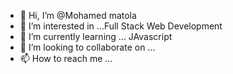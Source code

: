 - 👋 Hi, I’m @Mohamed matola
- 👀 I’m interested in ...Full Stack Web Development
- 🌱 I’m currently learning ... JAvascript
- 💞️ I’m looking to collaborate on ...
- 📫 How to reach me ...

<!---
Admintz-dev/Admintz-dev is a ✨ special ✨ repository because its `README.md` (this file) appears on your GitHub profile.
You can click the Preview link to take a look at your changes.
--->
